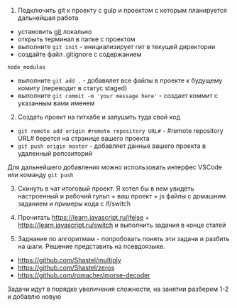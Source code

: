 1. Подключить git к проекту с gulp и проектом с которым планируется дальнейшая работа

- установить [git](https://git-scm.com/downloads "Git download page") локально
- открыть терминал в папке с проектом
- выполните `git init` - инициализирует гит в текущей директории
- создайте файл .gitignore с содержанием

```
node_modules
```

- выполните `git add .` - добавялет все файлы в проекте к будущему комиту (переводит в статус staged)
- выполните `git commit -m 'your message here'` - создает коммит с указанным вами именем

2. Создать проект на гитхабе и запушить туда свой код

- `git remote add origin #remote repository URL#` - #remote repository URL# берется на странице вашего проекта
- `git push origin master` - добавляет данные вашего проекта в удаленный репозиторий

Для дальнейшего добавления можно использовать интерфес VSCode или команду `git push`

3. Скинуть в чат итоговый проект. Я хотел бы в нем увидеть настроенный и рабочий гульп + ваш проект + js файлы с домашним заданием и примеры кода с if/switch

4. Прочитать https://learn.javascript.ru/ifelse + https://learn.javascript.ru/switch и выполнить задания в конце статей

5. Заднание по алгоритмам - попробовать понять эти задачи и разбить на шаги. Решение представить на псевдоязыке.

- https://github.com/Shastel/multiply
- https://github.com/Shastel/zeros
- https://github.com/romacher/morse-decoder

Задачи идут в порядке увеличения сложности, на занятии разберем 1-2 и добавлю новую
